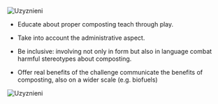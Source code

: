![Uzyznieni](Mockups/Mockup1.png)

- Educate about proper composting
teach through play.

- Take into account the administrative aspect.

- Be inclusive: involving not only in form but also in language
combat harmful stereotypes about composting.

- Offer real benefits of the challenge
communicate the benefits of composting, also on a wider scale (e.g. biofuels) 

![Uzyznieni](Mockups/Mockup2.png)


